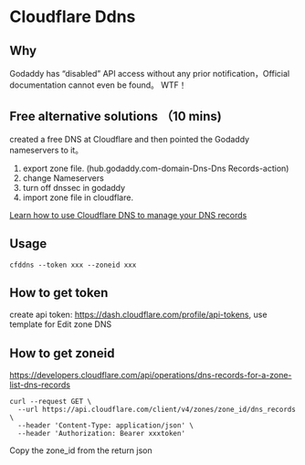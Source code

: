 # Cloudflare Ddns

## Why
Godaddy has “disabled” API access without any prior notification，Official documentation cannot even be found。 WTF！

## Free alternative solutions  （10 mins)
created a free DNS at Cloudflare and then pointed the Godaddy nameservers to it。
1. export zone file. (hub.godaddy.com-domain-Dns-Dns Records-action)
2. change Nameservers 
3. turn off dnssec in godaddy
4. import zone file in cloudflare.

[Learn how to use Cloudflare DNS to manage your DNS records](https://developers.cloudflare.com/dns/manage-dns-records/how-to/)

## Usage
```
cfddns --token xxx --zoneid xxx
```

## How to get token
create api token: https://dash.cloudflare.com/profile/api-tokens, use template for Edit zone DNS

## How to get zoneid
https://developers.cloudflare.com/api/operations/dns-records-for-a-zone-list-dns-records
```
curl --request GET \
  --url https://api.cloudflare.com/client/v4/zones/zone_id/dns_records \
  --header 'Content-Type: application/json' \
  --header 'Authorization: Bearer xxxtoken'
```
Copy the zone_id from the return json
